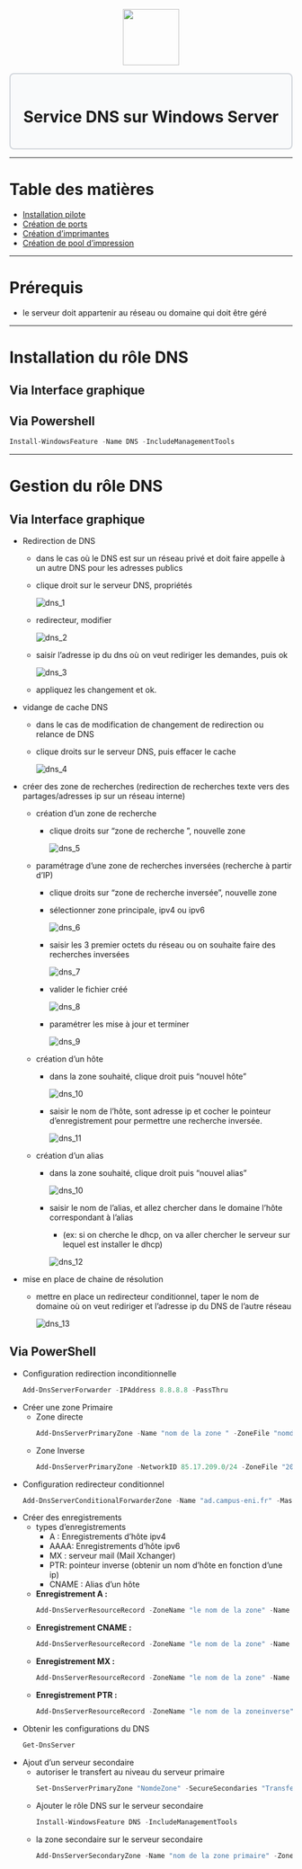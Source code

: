 <div align="center">
  <p align="center">
    <a href="#">
      <img src="https://encrypted-tbn0.gstatic.com/images?q=tbn:ANd9GcRWm5xhiMCVZ8XEeBhHpe1UMw6g0u-707GzxQ&s" height="100px" />
    </a>
  </p>
</div>

<div style="border: 2px solid #d1d5db; padding: 20px; border-radius: 8px; background-color: #f9fafb;">
  <h1 align="center">Service DNS sur Windows Server</h1>
</div>

---
# Table des matières
- [Installation pilote](#installation-pilote)
- [Création de ports](#création-de-ports)
- [Création d’imprimantes](#création-dimprimantes)
- [Création de pool d’impression](#création-de-pool-dimpression)
---
# Prérequis
- le serveur doit appartenir au réseau ou domaine qui doit être géré
---
# Installation du rôle DNS
## Via Interface graphique
## Via Powershell
```powershell
Install-WindowsFeature -Name DNS -IncludeManagementTools 
```
---
# Gestion du rôle DNS
## Via Interface graphique
- Redirection de DNS
    - dans le cas où le DNS est sur un réseau privé et doit faire appelle à un autre DNS pour les adresses publics
    - clique droit sur le serveur DNS, propriétés
                
        ![dns_1](https://gitea.maxflix.xyz/Ichbine/Wiki_Info/raw/branch/main/Windows/Gestion%20serveurs/Services%20Servers%20Windows/dns_image/dns_1.png)
                
    - redirecteur, modifier
                
        ![dns_2](https://gitea.maxflix.xyz/Ichbine/Wiki_Info/raw/branch/main/Windows/Gestion%20serveurs/Services%20Servers%20Windows/dns_image/dns_2.png)
                
    - saisir l’adresse ip du dns où on veut rediriger les demandes, puis ok
                
        ![dns_3](https://gitea.maxflix.xyz/Ichbine/Wiki_Info/raw/branch/main/Windows/Gestion%20serveurs/Services%20Servers%20Windows/dns_image/dns_3.png)
                
    - appliquez les changement et ok.
- vidange de cache DNS
    - dans le cas de modification de changement de redirection ou relance de DNS
    - clique droits sur le serveur DNS, puis effacer le cache
                
        ![dns_4](https://gitea.maxflix.xyz/Ichbine/Wiki_Info/raw/branch/main/Windows/Gestion%20serveurs/Services%20Servers%20Windows/dns_image/dns_4.png)
                
- créer des zone de recherches (redirection de recherches texte vers des partages/adresses ip sur un réseau interne)
    - création d’un zone de recherche
        - clique droits sur “zone de recherche ”, nouvelle zone
                    
            ![dns_5](https://gitea.maxflix.xyz/Ichbine/Wiki_Info/raw/branch/main/Windows/Gestion%20serveurs/Services%20Servers%20Windows/dns_image/dns_5.png)
                    
    - paramétrage d’une zone de recherches inversées (recherche à partir d’IP)
        - clique droits sur “zone de recherche inversée”, nouvelle zone
        - sélectionner zone principale, ipv4 ou ipv6
                    
            ![dns_6](https://gitea.maxflix.xyz/Ichbine/Wiki_Info/raw/branch/main/Windows/Gestion%20serveurs/Services%20Servers%20Windows/dns_image/dns_6.png)
                    
        - saisir les 3 premier octets du réseau ou on souhaite faire des recherches inversées
                    
            ![dns_7](https://gitea.maxflix.xyz/Ichbine/Wiki_Info/raw/branch/main/Windows/Gestion%20serveurs/Services%20Servers%20Windows/dns_image/dns_7.png)
                    
        - valider le fichier créé
                    
            ![dns_8](https://gitea.maxflix.xyz/Ichbine/Wiki_Info/raw/branch/main/Windows/Gestion%20serveurs/Services%20Servers%20Windows/dns_image/dns_8.png)
                    
        - paramétrer les mise à jour et terminer
                    
            ![dns_9](https://gitea.maxflix.xyz/Ichbine/Wiki_Info/raw/branch/main/Windows/Gestion%20serveurs/Services%20Servers%20Windows/dns_image/dns_9.png)
                    
    - création d’un hôte
        - dans la zone souhaité, clique droit puis “nouvel hôte”
                    
            ![dns_10](https://gitea.maxflix.xyz/Ichbine/Wiki_Info/raw/branch/main/Windows/Gestion%20serveurs/Services%20Servers%20Windows/dns_image/dns_10.png)
                    
        - saisir le nom de l’hôte, sont adresse ip et cocher le pointeur d’enregistrement pour permettre une recherche inversée.
                    
            ![dns_11](https://gitea.maxflix.xyz/Ichbine/Wiki_Info/raw/branch/main/Windows/Gestion%20serveurs/Services%20Servers%20Windows/dns_image/dns_11.png)
                    
    - création d’un alias
        - dans la zone souhaité, clique droit puis “nouvel alias”
                    
            ![dns_10](https://gitea.maxflix.xyz/Ichbine/Wiki_Info/raw/branch/main/Windows/Gestion%20serveurs/Services%20Servers%20Windows/dns_image/dns_10.png)
                    
        - saisir le nom de l’alias, et allez chercher dans le domaine l’hôte correspondant à l’alias
            - (ex: si on cherche le dhcp, on va aller chercher le serveur sur lequel est installer le dhcp)
                    
            ![dns_12](https://gitea.maxflix.xyz/Ichbine/Wiki_Info/raw/branch/main/Windows/Gestion%20serveurs/Services%20Servers%20Windows/dns_image/dns_12.png)
                    
- mise en place de chaine de résolution
    - mettre en place un redirecteur conditionnel, taper le nom de domaine où on veut rediriger et l’adresse ip du DNS de l’autre réseau
                
        ![dns_13](https://gitea.maxflix.xyz/Ichbine/Wiki_Info/raw/branch/main/Windows/Gestion%20serveurs/Services%20Servers%20Windows/dns_image/dns_13.png)
## Via PowerShell  
- Configuration redirection inconditionnelle  
    ```powershell
    Add-DnsServerForwarder -IPAddress 8.8.8.8 -PassThru
    ``` 
- Créer une zone Primaire
    - Zone directe
        ```powershell
        Add-DnsServerPrimaryZone -Name "nom de la zone " -ZoneFile "nomdelazone.dns"
        ```  
    - Zone Inverse      
        ```powershell
        Add-DnsServerPrimaryZone -NetworkID 85.17.209.0/24 -ZoneFile "209.17.85.in-addr.arpa.dns"
        ```
- Configuration redirecteur conditionnel
    ```powershell
    Add-DnsServerConditionalForwarderZone -Name "ad.campus-eni.fr" -MasterServers "10.0.0.3","10.35.0.3"
    ```
- Créer des enregistrements
    - types d’enregistrements
        - A : Enregistrements d’hôte ipv4
        - AAAA: Enregistrements d’hôte ipv6
        - MX : serveur mail (Mail Xchanger)
        - PTR: pointeur inverse (obtenir un nom d’hôte en fonction d’une ip)
        - CNAME : Alias d’un hôte
    - **Enregistrement A :**
        ```powershell
        Add-DnsServerResourceRecord -ZoneName "le nom de la zone" -Name "le nom du hôte" –A -IPv4Address "l’adresse IP"
        ```
    - **Enregistrement CNAME :**
        ```powershell
        Add-DnsServerResourceRecord -ZoneName "le nom de la zone" -Name "Alias de l'hôte" –CNAME -HostNameAlias "le nom du hôte originale"
        ```
    - **Enregistrement MX :**
        ```powershell
        Add-DnsServerResourceRecord -ZoneName "le nom de la zone" -Name "le nom du hôte" –MX –MailExchange "Le FQDN du serveur mail" -Preference "la priorité du serveur mail"
        ```
    - **Enregistrement PTR :**
        ```powershell
        Add-DnsServerResourceRecord -ZoneName "le nom de la zoneinverse" -Name "numéro de la machine (dernier octet de l'IP de l'hôte)" –PTR –PtrDomainName "le FQDN de l'hôte ciblé"
        ```
- Obtenir les configurations du DNS
    ```powershell
    Get-DnsServer
    ```
- Ajout d’un serveur secondaire
    - autoriser le transfert au niveau du serveur primaire
        ```powershell
        Set-DnsServerPrimaryZone "NomdeZone" -SecureSecondaries "TransferAnyServer" -Notify "Notify"
        ```
    - Ajouter le rôle DNS sur le serveur secondaire
        ```powershell
        Install-WindowsFeature DNS -IncludeManagementTools
        ```
    - la zone secondaire sur le serveur secondaire
        ```powershell
        Add-DnsServerSecondaryZone -Name "nom de la zone primaire" -ZoneFile "nom de la zone primaire .dns" -MasterServers "@IP du serveur primaire"
        ```